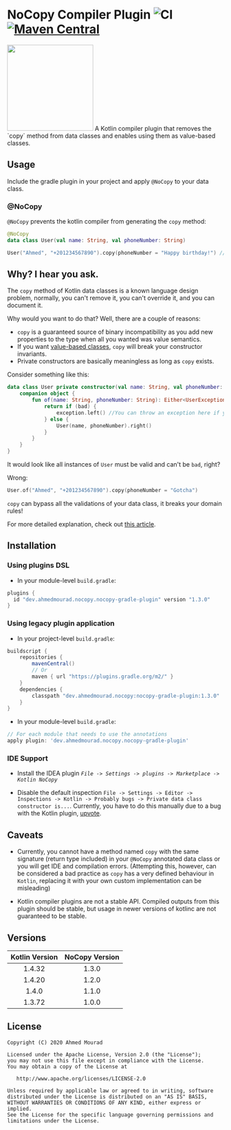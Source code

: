 NoCopy Compiler Plugin   ![CI](https://github.com/AhmedMourad0/no-copy/workflows/CI/badge.svg) [![Maven Central](https://maven-badges.herokuapp.com/maven-central/dev.ahmedmourad.nocopy/nocopy-gradle-plugin/badge.svg)](https://maven-badges.herokuapp.com/maven-central/dev.ahmedmourad.nocopy/nocopy-gradle-plugin)
========================
<img src="plugins/idea-plugin/src/main/resources/META-INF/pluginIcon.svg" alt="" width="200" />
A Kotlin compiler plugin that removes the `copy` method from data classes
 and enables using them as value-based classes.

## Usage

Include the gradle plugin in your project and apply `@NoCopy` to your data class.

### @NoCopy

`@NoCopy` prevents the kotlin compiler from generating the `copy` method:

```kotlin
@NoCopy
data class User(val name: String, val phoneNumber: String)
```

```kotlin
User("Ahmed", "+201234567890").copy(phoneNumber = "Happy birthday!") // Unresolved reference: copy
```

## Why? I hear you ask.

The `copy` method of Kotlin data classes is a known language design problem, normally, you can't
remove it, you can't override it, and you can document it.

Why would you want to do that? Well, there are a couple of reasons:

- `copy` is a guaranteed source of binary incompatibility as you add new properties to the type when
 all you wanted was value semantics.
- If you want [value-based classes](https://docs.oracle.com/javase/8/docs/api/java/lang/doc-files/ValueBased.html),
 `copy` will break your constructor invariants.
- Private constructors are basically meaningless as long as `copy` exists.

Consider something like this:

```kotlin
data class User private constructor(val name: String, val phoneNumber: String) {
    companion object {
        fun of(name: String, phoneNumber: String): Either<UserException, User> {
            return if (bad) {
                exception.left() //You can throw an exception here if you like instead.
            } else {
                User(name, phoneNumber).right()
            }
        }
    }
}
```
It would look like all instances of `User` must be valid and can't be `bad`, right?

Wrong:
```kotlin
User.of("Ahmed", "+201234567890").copy(phoneNumber = "Gotcha")
```
`copy` can bypass all the validations of your data class, it breaks your domain rules!
 
 For more detailed explanation, check out [this article](https://medium.com/swlh/value-based-classes-and-error-handling-in-kotlin-3f14727c0565?source=friends_link&sk=a16186408e1c8e317e3e11fd16e33710).

## Installation

### Using plugins DSL

- In your module-level `build.gradle`:

```gradle
plugins {
  id "dev.ahmedmourad.nocopy.nocopy-gradle-plugin" version "1.3.0"
}
```

### Using legacy plugin application

- In your project-level `build.gradle`:

```gradle
buildscript {
    repositories {
        mavenCentral()
        // Or
        maven { url "https://plugins.gradle.org/m2/" }
    }
    dependencies {
        classpath "dev.ahmedmourad.nocopy:nocopy-gradle-plugin:1.3.0"
    }  
}
```

- In your module-level `build.gradle`:

```gradle
// For each module that needs to use the annotations
apply plugin: 'dev.ahmedmourad.nocopy.nocopy-gradle-plugin'
```

### IDE Support

- Install the IDEA plugin *`File -> Settings -> plugins -> Marketplace -> Kotlin NoCopy`*

- Disable the default inspection `File -> Settings -> Editor ->
 Inspections -> Kotlin -> Probably bugs -> Private data class constructor is...`. Currently, you have to do
 this manually due to a bug with the Kotlin plugin, [upvote](https://youtrack.jetbrains.com/issue/KT-37576).

## Caveats

- Currently, you cannot have a method named `copy` with the same
  signature (return type included) in your `@NoCopy` annotated data
  class or you will get IDE and compilation errors. (Attempting this,
  however, can be considered a bad practice as `copy` has a very defined
  behaviour in `Kotlin`, replacing it with your own custom
  implementation can be misleading)
  
- Kotlin compiler plugins are not a stable API. Compiled outputs from this plugin should be stable,
 but usage in newer versions of kotlinc are not guaranteed to be stable.

## Versions

| Kotlin Version | NoCopy Version |
| :------------: | :------------: |
| 1.4.32 | 1.3.0
| 1.4.20 | 1.2.0
| 1.4.0 | 1.1.0
| 1.3.72 | 1.0.0


License
-------

    Copyright (C) 2020 Ahmed Mourad

    Licensed under the Apache License, Version 2.0 (the "License");
    you may not use this file except in compliance with the License.
    You may obtain a copy of the License at

       http://www.apache.org/licenses/LICENSE-2.0

    Unless required by applicable law or agreed to in writing, software
    distributed under the License is distributed on an "AS IS" BASIS,
    WITHOUT WARRANTIES OR CONDITIONS OF ANY KIND, either express or implied.
    See the License for the specific language governing permissions and
    limitations under the License.

 [snapshots]: https://oss.sonatype.org/content/repositories/snapshots/
 